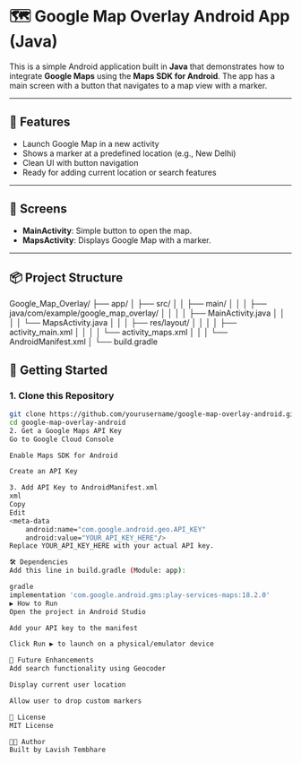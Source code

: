 # 🗺️ Google Map Overlay Android App (Java)

This is a simple Android application built in **Java** that demonstrates how to integrate **Google Maps** using the **Maps SDK for Android**. The app has a main screen with a button that navigates to a map view with a marker.

---

## 📱 Features

- Launch Google Map in a new activity
- Shows a marker at a predefined location (e.g., New Delhi)
- Clean UI with button navigation
- Ready for adding current location or search features

---

## 🚀 Screens

- **MainActivity**: Simple button to open the map.
- **MapsActivity**: Displays Google Map with a marker.

---

## 📦 Project Structure

Google_Map_Overlay/
├── app/
│ ├── src/
│ │ ├── main/
│ │ │ ├── java/com/example/google_map_overlay/
│ │ │ │ ├── MainActivity.java
│ │ │ │ └── MapsActivity.java
│ │ │ ├── res/layout/
│ │ │ │ ├── activity_main.xml
│ │ │ │ └── activity_maps.xml
│ │ │ └── AndroidManifest.xml
│ └── build.gradle


## 🔑 Getting Started

### 1. Clone this Repository

```bash
git clone https://github.com/yourusername/google-map-overlay-android.git
cd google-map-overlay-android
2. Get a Google Maps API Key
Go to Google Cloud Console

Enable Maps SDK for Android

Create an API Key

3. Add API Key to AndroidManifest.xml
xml
Copy
Edit
<meta-data
    android:name="com.google.android.geo.API_KEY"
    android:value="YOUR_API_KEY_HERE"/>
Replace YOUR_API_KEY_HERE with your actual API key.

🛠 Dependencies
Add this line in build.gradle (Module: app):

gradle
implementation 'com.google.android.gms:play-services-maps:18.2.0'
▶️ How to Run
Open the project in Android Studio

Add your API key to the manifest

Click Run ▶️ to launch on a physical/emulator device

🧠 Future Enhancements
Add search functionality using Geocoder

Display current user location

Allow user to drop custom markers

📄 License
MIT License

👨‍💻 Author
Built by Lavish Tembhare
